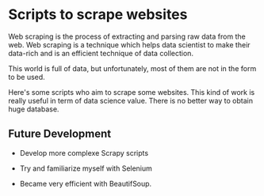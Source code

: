 # Scripts to scrape websites

Web scraping is the process of extracting and parsing raw data from the web. Web scraping is a technique which helps data scientist to make their data-rich and is an efficient technique of data collection.

This world is full of data, but unfortunately, most of them are not in the form to be used.

Here's some scripts who aim to scrape some websites. This kind of work is really useful in term of data science value. There is no better way to obtain huge database.



## Future Development

- Develop more complexe Scrapy scripts

- Try and familiarize myself with Selenium

- Became very efficient with BeautifSoup.
